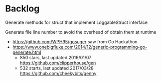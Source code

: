 # Backlog

Generate methods for struct that implement LoggableStruct interface

Generate file line number to avoid the overhead of obtain them at runtime

- https://github.com/WPH95/gosuger saw from Go Hackathon
- https://www.onebigfluke.com/2014/12/generic-programming-go-generate.html
  - 850 stars, last updated 2016/01/07 https://github.com/clipperhouse/gen
  - 532 starts, last updated 2017/03/28 https://github.com/cheekybits/genny